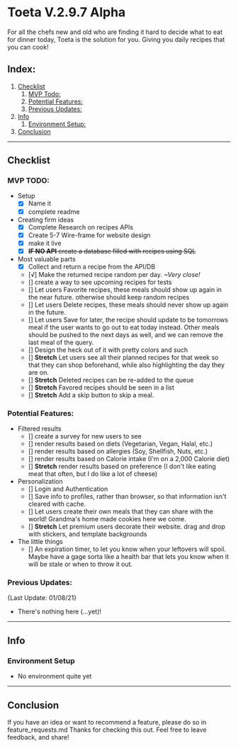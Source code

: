 # Toeta V.2.9.7 Alpha
For all the chefs new and old who are finding it hard to decide what to eat for dinner today, Toeta is the solution for you. Giving you daily recipes that you can cook!

## Index:
1. [Checklist](#checklist)
    1. [MVP Todo:](#mvp-todo)
    2. [Potential Features:](#potential-features)
    3. [Previous Updates:](#previous-updates)
2. [Info](#info)
    1. [Environment Setup:](#environment-setup)
3. [Conclusion](#conclusion)

___
## Checklist

### MVP TODO:
- Setup 
    - [x] Name it
    - [x] complete readme
- Creating firm ideas
    - [x] Complete Research on recipes APIs
    - [x] Create 5-7 Wire-frame for website design
    - [x] make it live
    - [x] ~~**IF NO API** create a database filled with recipes using SQL~~ 
- Most valuable parts
    - [x] Collect and return a recipe from the API/DB
    - [√] Make the returned recipe random per day. *~Very close!*
    - [] create a way to see upcoming recipes for tests
    - [] Let users Favorite recipes, these meals should show up again in the near future. otherwise should keep random recipes
    - [] Let users Delete recipes, these meals should never show up again in the future.
    - [] Let users Save for later, the recipe should update to be tomorrows meal if the user wants to go out to eat today instead. Other meals should be pushed to the next days as well, and we can remove the last meal of the query.
    - [] Design the heck out of it with pretty colors and such
    - [] **Stretch** Let users see all their planned recipes for that week so that they can shop beforehand, while also highlighting the day they are on.
    - [] **Stretch** Deleted recipes can be re-added to the queue 
    - [] **Stretch** Favored recipes should be seen in a list
    - [] **Stretch** Add a skip button to skip a meal.
### Potential Features:
- Filtered results
    - [] create a survey for new users to see
    - [] render results based on diets (Vegetarian, Vegan, Halal, etc.)
    - [] render results based on allergies (Soy, Shellfish, Nuts, etc.)
    - [] render results based on Calorie intake (I'm on a 2,000 Calorie diet)
    - [] **Stretch** render results based on preference (I don't like eating meat that often, but I do like a lot of cheese)
- Personalization
    - [] Login and Authentication
    - [] Save info to profiles, rather than browser, so that information isn't cleared with cache.
    - [] Let users create their own meals that they can share with the world! Grandma's home made cookies here we come.
    - [] **Stretch** Let premium users decorate their website. drag and drop with stickers, and template backgrounds
- The little things
    - [] An expiration timer, to let you know when your leftovers will spoil. Maybe have a gage sorta like a health bar that lets you know when it will be stale or when to throw it out.

### Previous Updates:
{Last Update: 01/08/21}
- There's nothing here (...yet)!

___
## Info

### Environment Setup
- No environment quite yet

___
## Conclusion
If you have an idea or want to recommend a feature, please do so in feature_requests.md 
Thanks for checking this out. Feel free to leave feedback, and share!